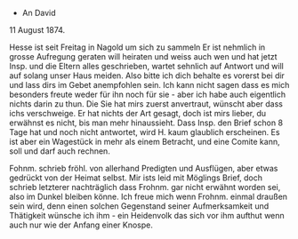 + An David

 11 August 1874.

Hesse ist seit Freitag in Nagold um sich zu sammeln Er ist nehmlich in grosse Aufregung geraten will heiraten und weiss auch wen und hat jetzt Insp. und die Eltern alles geschrieben, wartet sehnlich auf Antwort und will auf solang unser Haus meiden. Also bitte ich dich behalte es vorerst bei dir und lass dirs im Gebet anempfohlen sein. Ich kann nicht sagen dass es mich besonders freute weder für ihn noch für sie - aber ich habe auch eigentlich nichts darin zu thun. Die Sie hat mirs zuerst anvertraut, wünscht aber dass ichs verschweige. Er hat nichts der Art gesagt, doch ist mirs lieber, du erwähnst es nicht, bis man mehr hinaussieht. Dass Insp. den Brief schon 8 Tage hat und noch nicht antwortet, wird H. kaum glaublich erscheinen. Es ist aber ein Wagestück in mehr als einem Betracht, und eine Comite kann, soll und darf auch rechnen.

Fohnm. schrieb fröhl. von allerhand Predigten und Ausflügen, aber etwas gedrückt von der Heimat selbst. Mir ists leid mit Möglings Brief, doch schrieb letzterer nachträglich dass Frohnm. gar nicht erwähnt worden sei, also im Dunkel bleiben könne. Ich freue mich wenn Frohnm. einmal draußen sein wird, denn einen solchen Gegenstand seiner Aufmerksamkeit und Thätigkeit wünsche ich ihm - ein Heidenvolk das sich vor ihm aufthut wenn auch nur wie der Anfang einer Knospe.
